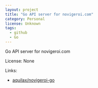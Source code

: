 ```yaml
---
layout: project
title: "Go API server for novigeroi.com"
category: Personal
license: Unknown
tags:
  - github
  - Go
---
```


Go API server for novigeroi.com

License: None

Links:

* [aquilax/novigeroi-go](https://github.com/aquilax/novigeroi-go)
